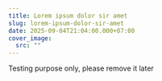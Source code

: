 ```yaml
---
title: Lorem ipsum dolor sir amet
slug: lorem-ipsum-dolor-sir-amet
date: 2025-09-04T21:04:00.000+07:00
cover_image:
  src: ""
---
```

Testing purpose only, please remove it later

